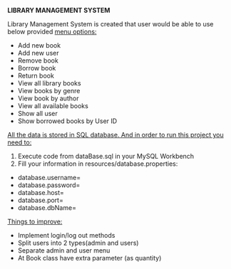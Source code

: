 **LIBRARY MANAGEMENT SYSTEM**

Library Management System is created that user would be able to use below provided [menu options:]()
* Add new book
* Add new user
* Remove book
* Borrow book
* Return book
* View all library books
* View books by genre
* View book by author
* View all available books
* Show all user
* Show borrowed books by User ID

[All the data is stored in SQL database. And in order to run this project you need to:]()
1. Execute code from dataBase.sql in your MySQL Workbench
2. Fill your information in resources/database.properties: 
 * database.username= 
 * database.password= 
 * database.host= 
 * database.port= 
 * database.dbName=

[Things to improve:]()
* Implement login/log out methods
* Split users into 2 types(admin and users)
* Separate admin and user menu
* At Book class have extra parameter (as quantity)